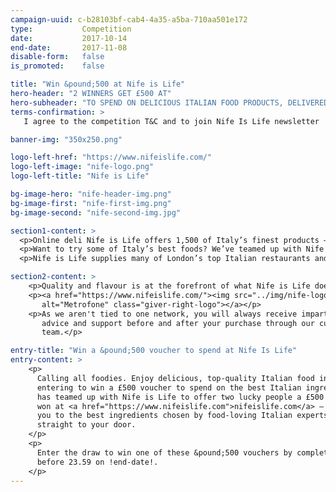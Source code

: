 ```yaml
---
campaign-uuid: c-b28103bf-cab4-4a35-a5ba-710aa501e172
type:           Competition
date:           2017-10-14
end-date:       2017-11-08
disable-form:   false
is_promoted:    false

title: "Win &pound;500 at Nife is Life"
hero-header: "2 WINNERS GET £500 AT"
hero-subheader: "TO SPEND ON DELICIOUS ITALIAN FOOD PRODUCTS, DELIVERED TO YOUR DOOR."
terms-confirmation: >
   I agree to the competition T&C and to join Nife Is Life newsletter

banner-img: "350x250.png"

logo-left-href: "https://www.nifeislife.com/"
logo-left-image: "nife-logo.png"
logo-left-title: "Nife is Life"

bg-image-hero: "nife-header-img.png"
bg-image-first: "nife-first-img.png"
bg-image-second: "nife-second-img.jpg"

section1-content: >
  <p>Online deli Nife is Life offers 1,500 of Italy’s finest products – bringing your favourite Italian food to your door, with UK-wide same-day or next-day delivery.</p>
  <p>Want to try some of Italy’s best foods? We’ve teamed up with Nife is Life to offer two lucky people the chance to win a £500 voucher to spend online – the ideal opportunity to enjoy some seriously good eating!</p>
  <p>Nife is Life supplies many of London’s top Italian restaurants and chefs with the best buffalo mozzarella and burrata flown in twice a week from Italy, plus classic Parma ham, salami, cheeses, olives, home-cooked ready meals and everyday products from biscuits to beer.</p>

section2-content: >
    <p>Quality and flavour is at the forefront of what Nife is Life does – and with free delivery over £60, there’s no easier way to indulge yourself with a one-stop Italian food experience!</p>
    <p><a href="https://www.nifeislife.com/"><img src="../img/nife-logo.png"
       alt="Metrofone" class="giver-right-logo"></a></p>
    <p>As we aren't tied to one network, you will always receive impartial, expert
       advice and support before and after your purchase through our customer service
       team.</p>

entry-title: "Win a &pound;500 voucher to spend at Nife Is Life"
entry-content: >
    <p>
      Calling all foodies. Enjoy delicious, top-quality Italian food in your home, by
      entering to win a £500 voucher to spend on the best Italian ingredients! Expressly
      has teamed up with Nife is Life to offer two lucky people a £500 voucher to be
      won at <a href="https://www.nifeislife.com">nifeislife.com</a> – introducing
      you to the best ingredients chosen by food-loving Italian experts, delivered
      straight to your door.
    </p>
    <p>
      Enter the draw to win one of these &pound;500 vouchers by completing the form below
      before 23.59 on !end-date!.
    </p>
---
```


